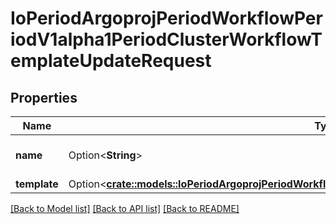 # IoPeriodArgoprojPeriodWorkflowPeriodV1alpha1PeriodClusterWorkflowTemplateUpdateRequest

## Properties

Name | Type | Description | Notes
------------ | ------------- | ------------- | -------------
**name** | Option<**String**> | DEPRECATED: This field is ignored. | [optional]
**template** | Option<[**crate::models::IoPeriodArgoprojPeriodWorkflowPeriodV1alpha1PeriodClusterWorkflowTemplate**](io.argoproj.workflow.v1alpha1.ClusterWorkflowTemplate.md)> |  | [optional]

[[Back to Model list]](../README.md#documentation-for-models) [[Back to API list]](../README.md#documentation-for-api-endpoints) [[Back to README]](../README.md)



